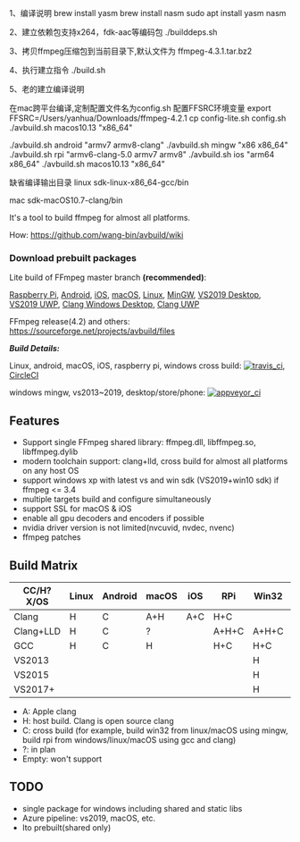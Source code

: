 1、编译说明
brew install yasm
brew install nasm
sudo apt install yasm nasm

2、建立依赖包支持x264，fdk-aac等编码包
./builddeps.sh

3、拷贝ffmpeg压缩包到当前目录下,默认文件为
ffmpeg-4.3.1.tar.bz2

4、执行建立指令
./build.sh

5、老的建立编译说明

在mac跨平台编译,定制配置文件名为config.sh
配置FFSRC环境变量
export FFSRC=/Users/yanhua/Downloads/ffmpeg-4.2.1
cp config-lite.sh config.sh
./avbuild.sh macos10.13 "x86_64"

./avbuild.sh android "armv7 armv8-clang"
./avbuild.sh mingw "x86 x86_64"
./avbuild.sh rpi "armv6-clang-5.0 armv7 armv8"
./avbuild.sh ios "arm64 x86_64"
./avbuild.sh macos10.13 "x86_64"

缺省编译输出目录
linux
sdk-linux-x86_64-gcc/bin

mac
sdk-macOS10.7-clang/bin


It's a tool to build ffmpeg for almost all platforms.

How: https://github.com/wang-bin/avbuild/wiki

### Download prebuilt packages



Lite build of FFmpeg master branch **(recommended)**:

[Raspberry Pi](https://sourceforge.net/projects/avbuild/files/raspberry-pi/ffmpeg-master-raspberry-pi-clang-lite.tar.xz/download), [Android](https://sourceforge.net/projects/avbuild/files/android/ffmpeg-master-android-clang-lite.tar.xz/download), [iOS](https://sourceforge.net/projects/avbuild/files/iOS/ffmpeg-master-iOS-lite.tar.xz/download), [macOS](https://sourceforge.net/projects/avbuild/files/macOS/ffmpeg-master-macOS-lite.tar.xz/download), [Linux](https://sourceforge.net/projects/avbuild/files/linux/ffmpeg-master-linux-gcc-lite.tar.xz/download),
[MinGW](https://sourceforge.net/projects/avbuild/files/windows-desktop/ffmpeg-master-desktop-MINGW-lite.7z/download), [VS2019 Desktop](https://sourceforge.net/projects/avbuild/files/windows-desktop/ffmpeg-master-desktop-VS2019-lite.7z/download), [VS2019 UWP](https://sourceforge.net/projects/avbuild/files/windows-store/ffmpeg-master-store-VS2019-lite.7z/download), [Clang Windows Desktop](https://sourceforge.net/projects/avbuild/files/windows-desktop/ffmpeg-master-windows-desktop-clang-lite.tar.xz/download), [Clang UWP](https://sourceforge.net/projects/avbuild/files/windows-store/ffmpeg-master-windows-store-clang-lite.tar.xz/download)

FFmpeg release(4.2) and others: https://sourceforge.net/projects/avbuild/files

***Build Details:***

Linux, android, macOS, iOS, raspberry pi, windows cross build: [![travis_ci](https://travis-ci.org/wang-bin/avbuild.svg?branch=master)](https://travis-ci.org/wang-bin/avbuild), [CircleCI](https://circleci.com/gh/wang-bin/avbuild)

windows mingw, vs2013~2019, desktop/store/phone: [![appveyor_ci](https://ci.appveyor.com/api/projects/status/github/wang-bin/avbuild?branch=master&svg=true)](https://ci.appveyor.com/project/wang-bin/avbuild)

## Features

- Support single FFmpeg shared library: ffmpeg.dll, libffmpeg.so, libffmpeg.dylib
- modern toolchain support: clang+lld, cross build for almost all platforms on any host OS
- support windows xp with latest vs and win sdk (VS2019+win10 sdk) if ffmpeg <= 3.4
- multiple targets build and configure simultaneously
- support SSL for macOS & iOS
- enable all gpu decoders and encoders if possible
- nvidia driver version is not limited(nvcuvid, nvdec, nvenc)
- ffmpeg patches

## Build Matrix

| CC/H?X/OS |  Linux  |  Android  |  macOS  |   iOS   |    RPi    |  Win32  |  WinStore  | WinPhone |
|-----------|---------|-----------|---------|---------|-----------|---------|------------|----------|
|   Clang   |    H    |     C     |   A+H   |   A+C   |    H+C    |         |            |          |
| Clang+LLD |    H    |     C     |    ?    |         |   A+H+C   |  A+H+C  |   A+H+C    |    A+C   |
|    GCC    |    H    |     C     |    H    |         |    H+C    |   H+C   |            |          |
|  VS2013   |         |           |         |         |           |    H    |      H     |     C    |
|  VS2015   |         |           |         |         |           |    H    |      H     |     C    |
|  VS2017+  |         |           |         |         |           |    H    |      H     |          |


- A: Apple clang
- H: host build. Clang is open source clang
- C: cross build (for example, build win32 from linux/macOS using mingw, build rpi from windows/linux/macOS using gcc and clang)
- ?: in plan
- Empty: won't support

## TODO
- single package for windows including shared and static libs
- Azure pipeline: vs2019, macOS, etc.
- lto prebuilt(shared only)
